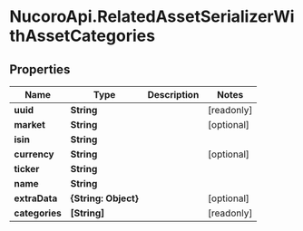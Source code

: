 # NucoroApi.RelatedAssetSerializerWithAssetCategories

## Properties

Name | Type | Description | Notes
------------ | ------------- | ------------- | -------------
**uuid** | **String** |  | [readonly] 
**market** | **String** |  | [optional] 
**isin** | **String** |  | 
**currency** | **String** |  | [optional] 
**ticker** | **String** |  | 
**name** | **String** |  | 
**extraData** | **{String: Object}** |  | [optional] 
**categories** | **[String]** |  | [readonly] 



